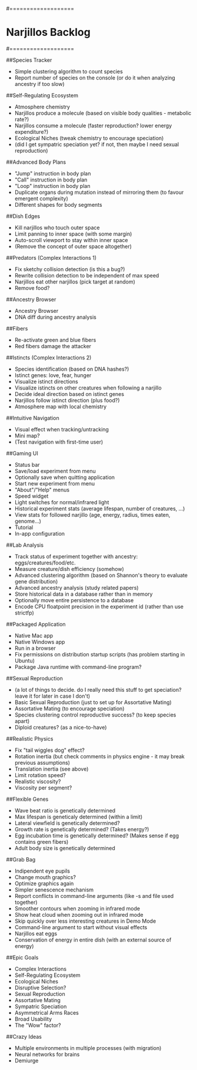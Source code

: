 #===================
# Narjillos Backlog
#===================

##Species Tracker
* Simple clustering algorithm to count species
* Report number of species on the console (or do it when analyzing ancestry if too slow)

##Self-Regulating Ecosystem
* Atmosphere chemistry
* Narjillos produce a molecule (based on visible body qualities - metabolic rate?)
* Narjillos consume a molecule (faster reproduction? lower energy expenditure?)
* Ecological Niches (tweak chemistry to encourage speciation)
* (did I get sympatric speciation yet? if not, then maybe I need sexual reproduction)

##Advanced Body Plans
* "Jump" instruction in body plan
* "Call" instruction in body plan
* "Loop" instruction in body plan
* Duplicate organs during mutation instead of mirroring them (to favour emergent complexity)
* Different shapes for body segments

##Dish Edges
* Kill narjillos who touch outer space
* Limit panning to inner space (with some margin)
* Auto-scroll viewport to stay within inner space
* (Remove the concept of outer space altogether)

##Predators (Complex Interactions 1)
* Fix sketchy collision detection (is this a bug?)
* Rewrite collision detection to be independent of max speed
* Narjillos eat other narjillos (pick target at random)
* Remove food?

##Ancestry Browser
* Ancestry Browser
* DNA diff during ancestry analysis

##Fibers
* Re-activate green and blue fibers
* Red fibers damage the attacker

##Istincts (Complex Interactions 2)
* Species identification (based on DNA hashes?)
* Istinct genes: love, fear, hunger
* Visualize istinct directions
* Visualize istincts on other creatures when following a narjillo
* Decide ideal direction based on istinct genes
* Narjillos follow istinct direction (plus food?)
* Atmosphere map with local chemistry

##Intuitive Navigation
* Visual effect when tracking/untracking
* Mini map?
* (Test navigation with first-time user)

##Gaming UI
* Status bar
* Save/load experiment from menu
* Optionally save when quitting application
* Start new experiment from menu
* "About"/"Help" menus
* Speed widget
* Light switches for normal/infrared light
* Historical experiment stats (average lifespan, number of creatures, ...)
* View stats for followed narjillo (age, energy, radius, times eaten, genome...)
* Tutorial
* In-app configuration

##Lab Analysis
* Track status of experiment together with ancestry: eggs/creatures/food/etc.
* Measure creature/dish efficiency (somehow)
* Advanced clustering algorithm (based on Shannon's theory to evaluate gene distribution)
* Advanced ancestry analysis (study related papers)
* Store historical data in a database rather than in memory
* Optionally move entire persistence to a database
* Encode CPU floatpoint precision in the experiment id (rather than use strictfp)

##Packaged Application
* Native Mac app
* Native Windows app
* Run in a browser
* Fix permissions on distribution startup scripts (has problem starting in Ubuntu)
* Package Java runtime with command-line program?

##Sexual Reproduction
* (a lot of things to decide. do I really need this stuff to get speciation? leave it for later in case I don't)
* Basic Sexual Reproduction (just to set up for Assortative Mating)
* Assortative Mating (to encourage speciation)
* Species clustering control reproductive success? (to keep species apart)
* Diploid creatures? (as a nice-to-have)

##Realistic Physics
* Fix "tail wiggles dog" effect?
* Rotation inertia (but check comments in physics engine - it may break previous assumptions)
* Translation inertia (see above)
* Limit rotation speed?
* Realistic viscosity?
* Viscosity per segment?

##Flexible Genes
* Wave beat ratio is genetically determined
* Max lifespan is geneticaly determined (within a limit)
* Lateral viewfield is genetically determined?
* Growth rate is genetically determined? (Takes energy?)
* Egg incubation time is genetically determined? (Makes sense if egg contains green fibers)
* Adult body size is genetically determined

##Grab Bag
* Indipendent eye pupils
* Change mouth graphics?
* Optimize graphics again
* Simpler senescence mechanism
* Report conflicts in command-line arguments (like -s and file used together)
* Smoother contours when zooming in infrared mode
* Show heat cloud when zooming out in infrared mode
* Skip quickly over less interesting creatures in Demo Mode
* Command-line argument to start without visual effects
* Narjillos eat eggs
* Conservation of energy in entire dish (with an external source of energy)

##Epic Goals
* Complex Interactions
* Self-Regulating Ecosystem
* Ecological Niches
* Disruptive Selection?
* Sexual Reproduction
* Assortative Mating
* Sympatric Speciation
* Asymmetrical Arms Races
* Broad Usability
* The "Wow" factor?

##Crazy Ideas
* Multiple environments in multiple processes (with migration)
* Neural networks for brains
* Demiurge
